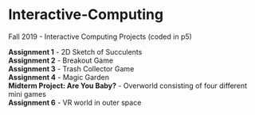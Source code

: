 # Interactive-Computing 

Fall 2019 - Interactive Computing Projects (coded in p5)

**Assignment 1** - 2D Sketch of Succulents <br/>
**Assignment 2** - Breakout Game <br/>
**Assignment 3** - Trash Collector Game <br/>
**Assignment 4** - Magic Garden <br/>
**Midterm Project: Are You Baby?** - Overworld consisting of four different mini games <br/>
**Assignment 6** - VR world in outer space <br/>
